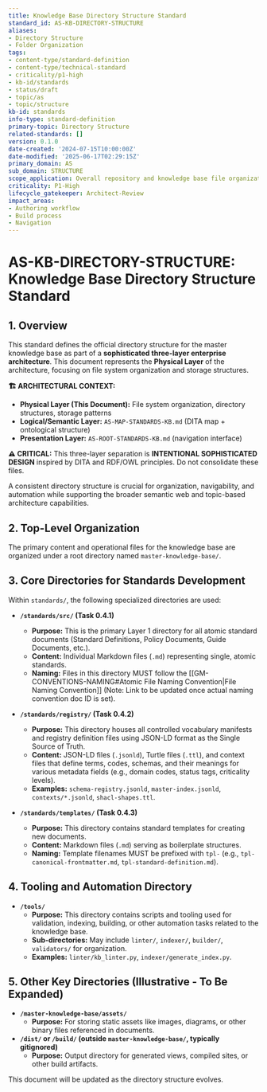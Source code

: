 ```yaml
---
title: Knowledge Base Directory Structure Standard
standard_id: AS-KB-DIRECTORY-STRUCTURE
aliases:
- Directory Structure
- Folder Organization
tags:
- content-type/standard-definition
- content-type/technical-standard
- criticality/p1-high
- kb-id/standards
- status/draft
- topic/as
- topic/structure
kb-id: standards
info-type: standard-definition
primary-topic: Directory Structure
related-standards: []
version: 0.1.0
date-created: '2024-07-15T10:00:00Z'
date-modified: '2025-06-17T02:29:15Z'
primary_domain: AS
sub_domain: STRUCTURE
scope_application: Overall repository and knowledge base file organization.
criticality: P1-High
lifecycle_gatekeeper: Architect-Review
impact_areas:
- Authoring workflow
- Build process
- Navigation
---
```

# AS-KB-DIRECTORY-STRUCTURE: Knowledge Base Directory Structure Standard

## 1. Overview

This standard defines the official directory structure for the master knowledge base as part of a **sophisticated three-layer enterprise architecture**. This document represents the **Physical Layer** of the architecture, focusing on file system organization and storage structures.

**🏗️ ARCHITECTURAL CONTEXT:**
- **Physical Layer (This Document):** File system organization, directory structures, storage patterns
- **Logical/Semantic Layer:** `AS-MAP-STANDARDS-KB.md` (DITA map + ontological structure)
- **Presentation Layer:** `AS-ROOT-STANDARDS-KB.md` (navigation interface)

**⚠️ CRITICAL:** This three-layer separation is **INTENTIONAL SOPHISTICATED DESIGN** inspired by DITA and RDF/OWL principles. Do not consolidate these files.

A consistent directory structure is crucial for organization, navigability, and automation while supporting the broader semantic web and topic-based architecture capabilities.

## 2. Top-Level Organization

The primary content and operational files for the knowledge base are organized under a root directory named `master-knowledge-base/`.

## 3. Core Directories for Standards Development

Within `standards/`, the following specialized directories are used:

*   **`/standards/src/` (Task 0.4.1)**
    *   **Purpose:** This is the primary Layer 1 directory for all atomic standard documents (Standard Definitions, Policy Documents, Guide Documents, etc.).
    *   **Content:** Individual Markdown files (`.md`) representing single, atomic standards.
    *   **Naming:** Files in this directory MUST follow the [[GM-CONVENTIONS-NAMING#Atomic File Naming Convention|File Naming Convention]] (Note: Link to be updated once actual naming convention doc ID is set).

*   **`/standards/registry/` (Task 0.4.2)**
    *   **Purpose:** This directory houses all controlled vocabulary manifests and registry definition files using JSON-LD format as the Single Source of Truth.
    *   **Content:** JSON-LD files (`.jsonld`), Turtle files (`.ttl`), and context files that define terms, codes, schemas, and their meanings for various metadata fields (e.g., domain codes, status tags, criticality levels).
    *   **Examples:** `schema-registry.jsonld`, `master-index.jsonld`, `contexts/*.jsonld`, `shacl-shapes.ttl`.

*   **`/standards/templates/` (Task 0.4.3)**
    *   **Purpose:** This directory contains standard templates for creating new documents.
    *   **Content:** Markdown files (`.md`) serving as boilerplate structures.
    *   **Naming:** Template filenames MUST be prefixed with `tpl-` (e.g., `tpl-canonical-frontmatter.md`, `tpl-standard-definition.md`).

## 4. Tooling and Automation Directory

*   **`/tools/`**
    *   **Purpose:** This directory contains scripts and tooling used for validation, indexing, building, or other automation tasks related to the knowledge base.
    *   **Sub-directories:** May include `linter/`, `indexer/`, `builder/`, `validators/` for organization.
    *   **Examples:** `linter/kb_linter.py`, `indexer/generate_index.py`.

## 5. Other Key Directories (Illustrative - To Be Expanded)

*   **`/master-knowledge-base/assets/`**
    *   **Purpose:** For storing static assets like images, diagrams, or other binary files referenced in documents.
*   **`/dist/` or `/build/` (outside `master-knowledge-base/`, typically gitignored)**
    *   **Purpose:** Output directory for generated views, compiled sites, or other build artifacts.

This document will be updated as the directory structure evolves.
